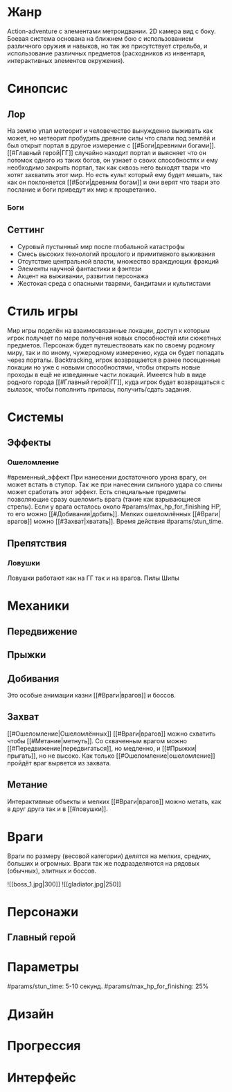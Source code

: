 # **Жанр**
Action-adventure с элементами метроидвании.
2D камера вид с боку.
Боевая система основана на ближнем бою с использованием различного оружия и навыков, но так же присутствует стрельба, и использование различных предметов (расходников из инвентаря, интерактивных элементов окружения).

# **Синопсис**
## Лор
На землю упал метеорит и человечество вынужденно выживать как может, но метеорит пробудить древние силы что спали под землёй и был открыт портал в другое измерение с [[#Боги|древними богами]]. 
[[#Главный герой|ГГ]] случайно находит портал и выясняет что он потомок одного из таких богов, он узнает о своих способностях и ему необходимо закрыть портал, так как сквозь него выходят твари что хотят захватить этот мир. 
Но есть культ который ему будет мешать, так как он поклоняется [[#Боги|древним богам]] и они верят что твари это послание и боги приведут их мир к процветанию.
### Боги
## Сеттинг
- Суровый пустынный мир после глобальной катастрофы
- Смесь высоких технологий прошлого и примитивного выживания
- Отсутствие центральной власти, множество враждующих фракций
- Элементы научной фантастики и фэнтези
- Акцент на выживании, развитии персонажа
- Жестокая среда с опасными тварями, бандитами и культистами

# **Стиль игры**
Мир игры поделён на взаимосвязанные локации, доступ к которым игрок получает по мере получения новых способностей или сюжетных предметов.
Персонаж будет путешествовать как по своему родному миру, так и по иному, чужеродному измерению, куда он будет попадать через порталы. 
Backtracking, игрок возвращается в ранее посещенные локации но уже с новыми способностями, чтобы открыть новые проходы в ещё не изведанные части локаций.
Имеется hub в виде родного города [[#Главный герой|ГГ]], куда игрок будет возвращаться с вылазок, чтобы пополнить припасы, получить/сдать задания.

# **Системы**
## Эффекты
### Ошеломление
#временный_эффект
При нанесении достаточного урона врагу, он может встать в ступор.
Так же при нанесении сильного удара со спины может сработать этот эффект.
Есть специальные предметы позволяющие сразу ошеломить врага (такие как взрывающиеся стрелы).
Если у врага осталось около #params/max_hp_for_finishing HP, то его можно [[#Добивания|добить]].
Мелких ошеломлённых [[#Враги|врагов]] можно [[#Захват|хватать]].
Время действия #params/stun_time.
## Препятствия
### Ловушки
Ловушки работают как на ГГ так и на врагов.
Пилы
Шипы
# **Механики**
## Передвижение
## Прыжки
## Добивания
Это особые анимации казни [[#Враги|врагов]] и боссов.
## Захват
[[#Ошеломление|Ошеломлённых]] [[#Враги|врагов]] можно схватить чтобы [[#Метание|метнуть]]. Со схваченным врагом можно [[#Передвижение|передвигаться]], но медленно, и [[#Прыжки|прыгать]], но не высоко. Как только [[#Ошеломление|ошеломление]] пройдёт враг вырвется из захвата.
## Метание
Интерактивные объекты и мелких [[#Враги|врагов]] можно метать, как в друг друга так и в [[#ловушки]].


# **Враги**
Враги по размеру (весовой категории) делятся на мелких, средних, больших и огромных.
Враги так же подразделяются на рядовых (обычных), элитных и боссов.

![[boss_1.jpg|300]]		![[gladiator.jpg|250]]


# **Персонажи**
## Главный герой

# **Параметры**
#params/stun_time: 5-10 секунд.
#params/max_hp_for_finishing: 25%
# **Дизайн**

# **Прогрессия**

# **Интерфейс**
